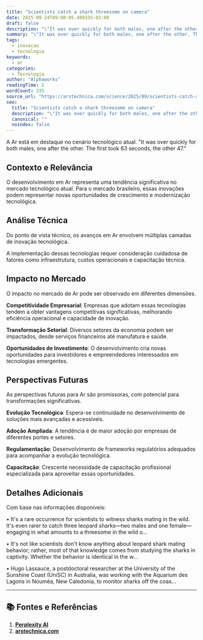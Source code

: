 ```yaml
---
title: "Scientists catch a shark threesome on camera"
date: 2025-09-24T09:00:05.499335-03:00
draft: false
description: "\"It was over quickly for both males, one after the other. The first took 63 seconds, the other 47.\""
summary: "\"It was over quickly for both males, one after the other. The first took 63 seconds, the other 47.\""
tags:
  - inovacao
  - tecnologia
keywords:
  - ar
categories:
  - Tecnologia
author: "Alphaworks"
readingTime: 2
wordCount: 335
source_url: "https://arstechnica.com/science/2025/09/scientists-catch-a-shark-threesome-on-camera/"
seo:
  title: "Scientists catch a shark threesome on camera"
  description: "\"It was over quickly for both males, one after the other. The first took 63 seconds, the other 47.\""
  canonical: ""
  noindex: false
---
```


A Ar está em destaque no cenário tecnológico atual. "It was over quickly for both males, one after the other. The first took 63 seconds, the other 47."

## Contexto e Relevância

O desenvolvimento em Ar representa uma tendência significativa no mercado tecnológico atual. Para o mercado brasileiro, essas inovações podem representar novas oportunidades de crescimento e modernização tecnológica.
## Análise Técnica

Do ponto de vista técnico, os avanços em Ar envolvem múltiplas camadas de inovação tecnológica.



A implementação dessas tecnologias requer consideração cuidadosa de fatores como infraestrutura, custos operacionais e capacitação técnica.
## Impacto no Mercado

O impacto no mercado de Ar pode ser observado em diferentes dimensões.

**Competitividade Empresarial**: Empresas que adotam essas tecnologias tendem a obter vantagens competitivas significativas, melhorando eficiência operacional e capacidade de inovação.

**Transformação Setorial**: Diversos setores da economia podem ser impactados, desde serviços financeiros até manufatura e saúde.

**Oportunidades de Investimento**: O desenvolvimento cria novas oportunidades para investidores e empreendedores interessados em tecnologias emergentes.


## Perspectivas Futuras

As perspectivas futuras para Ar são promissoras, com potencial para transformações significativas.

**Evolução Tecnológica**: Espera-se continuidade no desenvolvimento de soluções mais avançadas e acessíveis.

**Adoção Ampliada**: A tendência é de maior adoção por empresas de diferentes portes e setores.

**Regulamentação**: Desenvolvimento de frameworks regulatórios adequados para acompanhar a evolução tecnológica.

**Capacitação**: Crescente necessidade de capacitação profissional especializada para aproveitar essas oportunidades.
## Detalhes Adicionais

Com base nas informações disponíveis:

• It's a rare occurrence for scientists to witness sharks mating in the wild. It's even rarer to catch three leopard sharks—two males and one female—engaging in what amounts to a threesome in the wild o...

• It's not like scientists don't know anything about leopard shark mating behavior; rather, most of that knowledge comes from studying the sharks in captivity. Whether the behavior is identical in the w...

• Hugo Lassauce, a postdoctoral researcher at the University of the Sunshine Coast (UniSC) in Australia, was working with the Aquarium des Lagons in Nouméa, New Caledonia, to monitor sharks off the coas...



---

## 📚 Fontes e Referências

1. **[Perplexity AI](https://www.perplexity.ai/)**
2. **[arstechnica.com](https://arstechnica.com/science/2025/09/scientists-catch-a-shark-threesome-on-camera/)**
